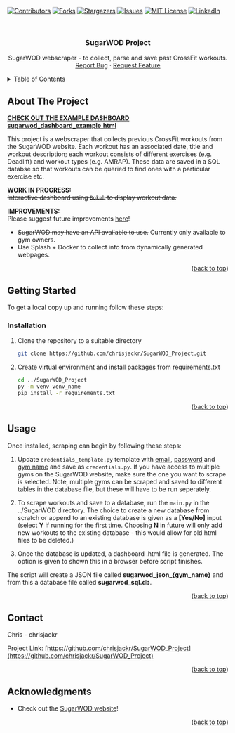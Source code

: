 <div id="top"></div>

<!-- PROJECT SHIELDS -->
<!--
*** I'm using markdown "reference style" links for readability.
*** Reference links are enclosed in brackets [ ] instead of parentheses ( ).
*** See the bottom of this document for the declaration of the reference variables
*** for contributors-url, forks-url, etc. This is an optional, concise syntax you may use.
*** https://www.markdownguide.org/basic-syntax/#reference-style-links
-->
[![Contributors][contributors-shield]][contributors-url]
[![Forks][forks-shield]][forks-url]
[![Stargazers][stars-shield]][stars-url]
[![Issues][issues-shield]][issues-url]
[![MIT License][license-shield]][license-url]
[![LinkedIn][linkedin-shield]][linkedin-url]



<!-- PROJECT LOGO -->
<br />
<!--
<div align="center">
  <a href="https://github.com/chrisjackr/SugarWOD_Project">
    <img src="images/logo.png" alt="Logo" width="80" height="80">
  </a>
-->

<h3 align="center">SugarWOD Project</h3>

  <p align="center">
    SugarWOD webscraper - to collect, parse and save past CrossFit workouts.
    <!--
    <br />
    <a href="https://github.com/chrisjackr/SugarWOD_Project"><strong>Explore the docs »</strong></a>
    <br />
-->
    <br />
    <!--
    <a href="https://github.com/chrisjackr/SugarWOD_Project">View Demo</a>
    ·
    -->
    <a href="https://github.com/chrisjackr/SugarWOD_Project/issues">Report Bug</a>
    ·
    <a href="https://github.com/chrisjackr/SugarWOD_Project/issues">Request Feature</a>
  </p>
</div>



<!-- TABLE OF CONTENTS -->
<details>
  <summary>Table of Contents</summary>
  <ol>
    <li>
      <a href="#about-the-project">About The Project</a>
    </li>
    <li>
      <a href="#getting-started">Getting Started</a>
      <ul>
        <!--<li><a href="#prerequisites">Prerequisites</a></li>-->
        <li><a href="#installation">Installation</a></li>
      </ul>
    </li>
    <li><a href="#usage">Usage</a></li>
    <!--<li><a href="#roadmap">Roadmap</a></li>-->
    <!--<li><a href="#contributing">Contributing</a></li>-->
    <!--<li><a href="#license">License</a></li>-->
    <li><a href="#contact">Contact</a></li>
    <li><a href="#acknowledgments">Acknowledgments</a></li>
  </ol>
</details>



<!-- ABOUT THE PROJECT -->
## About The Project

<!--[![Product Name Screen Shot][product-screenshot]](https://example.com)-->
<u>**CHECK OUT THE EXAMPLE DASHBOARD sugarwod_dashboard_example.html**</u>

This project is a webscraper that collects previous CrossFit workouts from the SugarWOD website. Each workout has an associated date, title and workout description; each workout consists of different exercises (e.g. Deadlift) and workout types (e.g. AMRAP). These data are saved in a SQL databse so that workouts can be queried to find ones with a particular exercise etc. 

**WORK IN PROGRESS:**   
<strike>Interactive dashboard using <code>Bokeh</code> to display workout data.</strike>

**IMPROVEMENTS:**<br>
Please suggest future improvements <a href="https://github.com/chrisjackr/SugarWOD_Project/issues">here</a>!
<ul>
  <li><strike>SugarWOD may have an API available to use.</strike> Currently only available to gym owners.</li>
  <li>Use Splash + Docker to collect info from dynamically generated webpages.</li>
</ul>


<p align="right">(<a href="#top">back to top</a>)</p>





<!-- GETTING STARTED -->
## Getting Started

To get a local copy up and running follow these steps:

<!--
### Prerequisites

This is an example of how to list things you need to use the software and how to install them.
* npm
  ```sh
  npm install npm@latest -g
  ```
-->

### Installation

1. Clone the repository to a suitable directory
   ```sh
   git clone https://github.com/chrisjackr/SugarWOD_Project.git
   ```
2. Create virtual environment and install packages from requirements.txt
   ```sh
   cd ../SugarWOD_Project
   py -m venv venv_name
   pip install -r requirements.txt
   ```

<p align="right">(<a href="#top">back to top</a>)</p>



<!-- USAGE EXAMPLES -->
## Usage
Once installed, scraping can begin by following these steps:
</br>
1. Update <code>credentials_template.py</code> template with <u>email</u>, <u>password</u> and <u>gym name</u> and save as <code>credentials.py</code>. If you have access to multiple gyms on the SugarWOD website, make sure the one you want to scrape is selected. Note, multiple gyms can be scraped and saved to different tables in the database file, but these will have to be run seperately.

2. To scrape workouts and save to a database, run the <code>main.py</code> in the ../SugarWOD directory. The choice to create a new database from scratch or append to an existing database is given as a **[Yes/No]** input (select **Y** if running for the first time. Choosing **N** in future will only add new workouts to the existing database - this would allow for old html files to be deleted.)

3. Once the database is updated, a dashboard .html file is generated. The option is given to shown this in a browser before script finishes.

The script will create a JSON file called **sugarwod_json_{gym_name}** and from this a database file called **sugarwod_sql.db**.
<p align="right">(<a href="#top">back to top</a>)</p>



<!-- ROADMAP 
## Roadmap

- [] Feature 1
- [] Feature 2
- [] Feature 3
    - [] Nested Feature

See the [open issues](https://github.com/chrisjackr/SugarWOD_Project/issues) for a full list of proposed features (and known issues).

<p align="right">(<a href="#top">back to top</a>)</p>
-->


<!-- CONTRIBUTING 
## Contributing

Contributions are what make the open source community such an amazing place to learn, inspire, and create. Any contributions you make are **greatly appreciated**.

If you have a suggestion that would make this better, please fork the repo and create a pull request. You can also simply open an issue with the tag "enhancement".
Don't forget to give the project a star! Thanks again!

1. Fork the Project
2. Create your Feature Branch (`git checkout -b feature/AmazingFeature`)
3. Commit your Changes (`git commit -m 'Add some AmazingFeature'`)
4. Push to the Branch (`git push origin feature/AmazingFeature`)
5. Open a Pull Request

<p align="right">(<a href="#top">back to top</a>)</p>
-->


<!-- LICENSE 
## License

Distributed under the MIT License. See `LICENSE.txt` for more information.

<p align="right">(<a href="#top">back to top</a>)</p>
-->


<!-- CONTACT -->
## Contact

Chris - chrisjackr

Project Link: [https://github.com/chrisjackr/SugarWOD_Project](https://github.com/chrisjackr/SugarWOD_Project)

<p align="right">(<a href="#top">back to top</a>)</p>



<!-- ACKNOWLEDGMENTS -->
## Acknowledgments

* []() Check out the <a href="https://www.sugarwod.com/">SugarWOD website</a>!


<p align="right">(<a href="#top">back to top</a>)</p>



<!-- MARKDOWN LINKS & IMAGES -->
<!-- https://www.markdownguide.org/basic-syntax/#reference-style-links -->
[contributors-shield]: https://img.shields.io/github/contributors/chrisjackr/SugarWOD_Project.svg?style=for-the-badge
[contributors-url]: https://github.com/chrisjackr/SugarWOD_Project/graphs/contributors
[forks-shield]: https://img.shields.io/github/forks/chrisjackr/SugarWOD_Project.svg?style=for-the-badge
[forks-url]: https://github.com/chrisjackr/SugarWOD_Project/network/members
[stars-shield]: https://img.shields.io/github/stars/chrisjackr/SugarWOD_Project.svg?style=for-the-badge
[stars-url]: https://github.com/chrisjackr/SugarWOD_Project/stargazers
[issues-shield]: https://img.shields.io/github/issues/chrisjackr/SugarWOD_Project.svg?style=for-the-badge
[issues-url]: https://github.com/chrisjackr/SugarWOD_Project/issues
[license-shield]: https://img.shields.io/github/license/chrisjackr/SugarWOD_Project.svg?style=for-the-badge
[license-url]: https://github.com/chrisjackr/SugarWOD_Project/blob/master/LICENSE.txt
[linkedin-shield]: https://img.shields.io/badge/-LinkedIn-black.svg?style=for-the-badge&logo=linkedin&colorB=555
[linkedin-url]: https://linkedin.com/in/chris-richardson-a42724195
[product-screenshot]: images/screenshot.png
